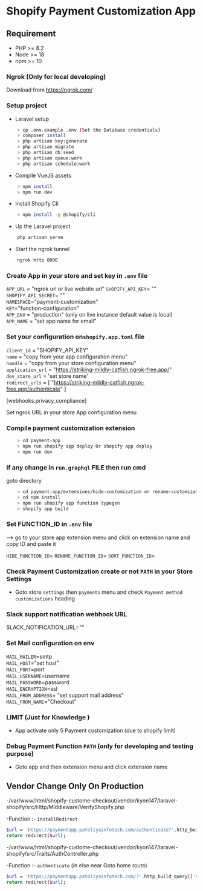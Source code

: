 # Shopify Payment Customization App

## Requirement

- PHP >= 8.2
- Node >= 18
- npm >= 10

### Ngrok (Only for local developing)

Download from https://ngrok.com/

### Setup project

- Laravel setup

```sh
    > cp .env.example .env (Set the Database credentials)
    > composer install
    > php artisan key:generate
    > php artisan migrate
    > php artisan db:seed
    > php artisan queue:work
    > php artisan schedule:work
```

- Compile VueJS assets

```sh
    > npm install
    > npm run dev
```

- Install Shopify Cli

```sh
    > npm install -g @shopify/cli
```

- Up the Laravel project

```sh
    php artisan serve
```

- Start the ngrok tunnel

```sh
    ngrok http 8000
```

### Create App in your store and set key in `.env` file

`APP_URL` = "ngrok url or live website url"
`SHOPIFY_API_KEY`= ""  
`SHOPIFY_API_SECRET`= ""  
`NAMESPACE`="payment-customization"  
`KEY`="function-configuration"  
`APP_ENV` = "production" (only on live instance default value is local)  
`APP_NAME` = "set app name for email"

### Set your configuration on`shopify.app.toml` file

`client_id` = "SHOPIFY_API_KEY"  
`name` = "copy from your app configuration menu"  
`handle` = "copy from your store configuration menu"  
`application_url` = "https://striking-mildly-catfish.ngrok-free.app/"  
`dev_store_url` = 'set store name'  
`redirect_urls` = [ "https://striking-mildly-catfish.ngrok-free.app/authenticate" ]  

[webhooks.privacy_compliance]  
<!-- `customer_deletion_url` = "https://paymentapp.patoliyainfotech.com/api/webhooks/customer_deletion"  
`customer_data_request_url` = "https://paymentapp.patoliyainfotech.com/api/webhooks/customer_request"  
`shop_deletion_url` = "https://paymentapp.patoliyainfotech.com/api/webhooks/deletion"   -->

Set ngrok URL in your store App configuration menu

### Compile payment customization extension

```sh
    > cd payment-app
    > npm run shopify app deploy Or shopify app deploy
    > npm run dev
```

### If any change in `run.graphql` FILE then run cmd

goto directory

```sh
    > cd payment-app/extensions/hide-customization or rename-customization or sort-customization
    > cd npm install
    > npm run shopify app function typegen
    > shopify app build
```

### Set FUNCTION_ID in `.env` file

--> go to your store app extension menu and click on extension name and copy ID and paste it

`HIDE_FUNCTION_ID`=
`RENAME_FUNCTION_ID`=
`SORT_FUNCTION_ID`=

### Check Payment Customization create or not `PATH` in your Store Settings

- Goto store `settings` then `payments` menu and check `Payment method customizations` heading

### Slack support notification webhook URL

SLACK_NOTIFICATION_URL=""

### Set Mail configuration on env

`MAIL_MAILER`=smtp  
`MAIL_HOST`="set host"  
`MAIL_PORT`=port  
`MAIL_USERNAME`=username  
`MAIL_PASSWORD`=password  
`MAIL_ENCRYPTION`=ssl  
`MAIL_FROM_ADDRESS`= "set support mail address"  
`MAIL_FROM_NAME`="Checkout"  

### LIMIT (Just for Knowledge )

- App activate only 5 Payment customization (due to shopify limit)

### Debug Payment Function `PATH` (only for developing and testing purpose)

- Goto app and then extension menu and click extension name  



## Vendor Change Only On Production
-/var/www/html/shopify-custome-checkout/vendor/kyon147/laravel-shopify/src/Http/Middleware/VerifyShopify.php

-Function :- `installRedirect`

```sh
$url = 'https://paymentapp.patoliyainfotech.com/authenticate?'.http_build_query(['shop' => $shopDomain->toNative(), 'host' => request('host')]);
return redirect($url);
```


-/var/www/html/shopify-custome-checkout/vendor/kyon147/laravel-shopify/src/Traits/AuthController.php

-Function :- `authenticate` (in else near Goto home route)

```sh
$url = 'https://paymentapp.patoliyainfotech.com/?'.http_build_query(['shop' => $shopDomain->toNative(), 'host' => $request->get('host')]);
return redirect($url);
```